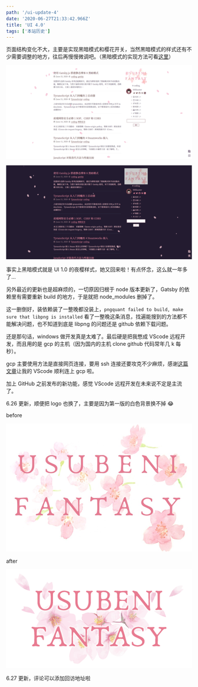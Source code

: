 ```yaml
---
path: '/ui-update-4'
date: '2020-06-27T21:33:42.966Z'
title: 'UI 4.0'
tags: ['本站历史']
---
```


页面结构变化不大，主要是实现黑暗模式和樱花开关，当然黑暗模式的样式还有不少需要调整的地方，往后再慢慢微调吧。（黑暗模式的实现方法可看[这里](https://ssshooter.com/2020-06-25-gatsby-blog-8/)）

![日](ui4l.png)

![夜](ui4d.png)

事实上黑暗模式就是 UI 1.0 的夜樱样式，她又回来啦！有点怀念，这么就一年多了...

另外最近的更新也是超麻烦的，一切原因归根于 node 版本更新了，Gatsby 的依赖里有需要重新 build 的地方，于是就把 node_modules 删掉了。

这一删倒好，装依赖装了一整晚都没装上，`pngquant failed to build, make sure that libpng is installed` 看了一整晚这条消息，找遍能搜到的方法都不能解决问题，也不知道到底是 libpng 的问题还是 github 依赖下载问题。

还是那句话，windows 做开发真是太难了。最后硬是把我憋成 VScode 远程开发，而且用的是 gcp 的主机（因为国内的主机 clone github 代码常年几 k 每秒）。

gcp 主要使用方法是直接网页连接，要用 ssh 连接还要攻克不少麻烦，感谢[这篇文章](https://qiita.com/igrep/items/3a3ba8e9089885c3c9f6)让我的 VScode 顺利连上 gcp 啦。

加上 GitHub 之前发布的新功能，感觉 VScode 远程开发在未来说不定是主流了。

6.26 更新，顺便把 logo 也换了，主要是因为第一版的白色背景换不掉 😂

before

![before](logo.bg.png)

after

![after](logo.png)

6.27 更新，评论可以添加回访地址啦